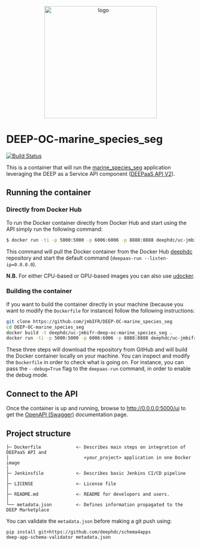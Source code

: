 <div align="center">
<img src="https://marketplace.deep-hybrid-datacloud.eu/images/logo-deep.png" alt="logo" width="300"/>
</div>

# DEEP-OC-marine_species_seg
[![Build Status](https://jenkins.indigo-datacloud.eu/buildStatus/icon?job=Pipeline-as-code/DEEP-OC-org/UC-jmbIFR-DEEP-OC-marine_species_seg/master)](https://jenkins.indigo-datacloud.eu/job/Pipeline-as-code/job/DEEP-OC-org/job/UC-jmbIFR-DEEP-OC-marine_species_seg/job/master)

This is a container that will run the [marine_species_seg](https://github.com/jmbIFR/marine_species_seg) application leveraging the DEEP as a Service API component ([DEEPaaS API V2](https://github.com/indigo-dc/DEEPaaS)).

    
## Running the container

### Directly from Docker Hub

To run the Docker container directly from Docker Hub and start using the API simply run the following command:

```bash
$ docker run -ti -p 5000:5000 -p 6006:6006 -p 8888:8888 deephdc/uc-jmbifr-deep-oc-marine_species_seg
```

This command will pull the Docker container from the Docker Hub [deephdc](https://hub.docker.com/u/deephdc/) repository and start the default command (`deepaas-run --listen-ip=0.0.0.0`).

**N.B.** For either CPU-based or GPU-based images you can also use [udocker](https://github.com/indigo-dc/udocker).

### Building the container

If you want to build the container directly in your machine (because you want to modify the `Dockerfile` for instance) follow the following instructions:
```bash
git clone https://github.com/jmbIFR/DEEP-OC-marine_species_seg
cd DEEP-OC-marine_species_seg
docker build -t deephdc/uc-jmbifr-deep-oc-marine_species_seg .
docker run -ti -p 5000:5000 -p 6006:6006 -p 8888:8888 deephdc/uc-jmbifr-deep-oc-marine_species_seg
```

These three steps will download the repository from GitHub and will build the Docker container locally on your machine. You can inspect and modify the `Dockerfile` in order to check what is going on. For instance, you can pass the `--debug=True` flag to the `deepaas-run` command, in order to enable the debug mode.


## Connect to the API

Once the container is up and running, browse to http://0.0.0.0:5000/ui to get the [OpenAPI (Swagger)](https://www.openapis.org/) documentation page.


## Project structure
```
├─ Dockerfile             <- Describes main steps on integration of DEEPaaS API and
│                            <your_project> application in one Docker image
│
├─ Jenkinsfile            <- Describes basic Jenkins CI/CD pipeline
│
├─ LICENSE                <- License file
│
├─ README.md              <- README for developers and users.
│
└── metadata.json         <- Defines information propagated to the DEEP Marketplace
```

You can validate the `metadata.json` before making a git push using:
```shell
pip install git+https://github.com/deephdc/schema4apps
deep-app-schema-validator metadata.json
```
